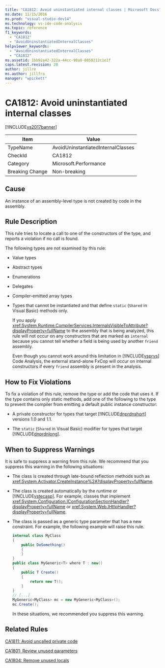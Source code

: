 ```yaml
---
title: "CA1812: Avoid uninstantiated internal classes | Microsoft Docs"
ms.date: 11/15/2016
ms.prod: "visual-studio-dev14"
ms.technology: vs-ide-code-analysis
ms.topic: reference
f1_keywords:
  - "CA1812"
  - "AvoidUninstantiatedInternalClasses"
helpviewer_keywords:
  - "AvoidUninstantiatedInternalClasses"
  - "CA1812"
ms.assetid: 1bb92a42-322a-44cc-98a8-8858212c1e1f
caps.latest.revision: 28
author: jillre
ms.author: jillfra
manager: "wpickett"
---
```

# CA1812: Avoid uninstantiated internal classes
[!INCLUDE[vs2017banner](../includes/vs2017banner.md)]

|Item|Value|
|-|-|
|TypeName|AvoidUninstantiatedInternalClasses|
|CheckId|CA1812|
|Category|Microsoft.Performance|
|Breaking Change|Non-breaking|

## Cause
 An instance of an assembly-level type is not created by code in the assembly.

## Rule Description
 This rule tries to locate a call to one of the constructors of the type, and reports a violation if no call is found.

 The following types are not examined by this rule:

- Value types

- Abstract types

- Enumerations

- Delegates

- Compiler-emitted array types

- Types that cannot be instantiated and that define `static` (`Shared` in Visual Basic) methods only.

  If you apply <xref:System.Runtime.CompilerServices.InternalsVisibleToAttribute?displayProperty=fullName> to the assembly that is being analyzed, this rule will not occur on any constructors that are marked as `internal` because you cannot tell whether a field is being used by another `friend` assembly.

  Even though you cannot work around this limitation in [!INCLUDE[vsprvs](../includes/vsprvs-md.md)] Code Analysis, the external stand-alone FxCop will occur on internal constructors if every `friend` assembly is present in the analysis.

## How to Fix Violations
 To fix a violation of this rule, remove the type or add the code that uses it. If the type contains only static methods, add one of the following to the type to prevent the compiler from emitting a default public instance constructor:

- A private constructor for types that target [!INCLUDE[dnprdnshort](../includes/dnprdnshort-md.md)] versions 1.0 and 1.1.

- The `static` (`Shared` in Visual Basic) modifier for types that target [!INCLUDE[dnprdnlong](../includes/dnprdnlong-md.md)].

## When to Suppress Warnings
 It is safe to suppress a warning from this rule. We recommend that you suppress this warning in the following situations:

- The class is created through late-bound reflection methods such as <xref:System.Activator.CreateInstance%2A?displayProperty=fullName>.

- The class is created automatically by the runtime or [!INCLUDE[vstecasp](../includes/vstecasp-md.md)]. For example, classes that implement <xref:System.Configuration.IConfigurationSectionHandler?displayProperty=fullName> or <xref:System.Web.IHttpHandler?displayProperty=fullName>.

- The class is passed as a generic type parameter that has a new constraint. For example, the following example will raise this rule.

  ```csharp
  internal class MyClass
  {
      public DoSomething()
      {
      }
  }
  public class MyGeneric<T> where T : new()
  {
      public T Create()
      {
          return new T();
      }
  }
  // [...]
  MyGeneric<MyClass> mc = new MyGeneric<MyClass>();
  mc.Create();
  ```

  In these situations, we recommended you suppress this warning.

## Related Rules
 [CA1811: Avoid uncalled private code](../code-quality/ca1811-avoid-uncalled-private-code.md)

 [CA1801: Review unused parameters](../code-quality/ca1801-review-unused-parameters.md)

 [CA1804: Remove unused locals](../code-quality/ca1804-remove-unused-locals.md)

